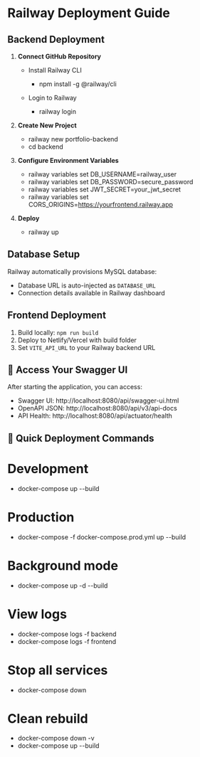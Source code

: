 # Railway Deployment Guide

## Backend Deployment

1. **Connect GitHub Repository**
   - Install Railway CLI
     - npm install -g @railway/cli

   - Login to Railway
     - railway login

2. **Create New Project**
   - railway new portfolio-backend
   - cd backend

3. **Configure Environment Variables**
   - railway variables set DB_USERNAME=railway_user
   - railway variables set DB_PASSWORD=secure_password
   - railway variables set JWT_SECRET=your_jwt_secret
   - railway variables set CORS_ORIGINS=https://yourfrontend.railway.app

4. **Deploy**
   - railway up


## Database Setup
Railway automatically provisions MySQL database:
- Database URL is auto-injected as `DATABASE_URL`
- Connection details available in Railway dashboard

## Frontend Deployment
1. Build locally: `npm run build`
2. Deploy to Netlify/Vercel with build folder
3. Set `VITE_API_URL` to your Railway backend URL

## 🎯 Access Your Swagger UI

After starting the application, you can access:

- Swagger UI: http://localhost:8080/api/swagger-ui.html
- OpenAPI JSON: http://localhost:8080/api/v3/api-docs
- API Health: http://localhost:8080/api/actuator/health

## 🚀 Quick Deployment Commands

# Development
- docker-compose up --build

# Production
- docker-compose -f docker-compose.prod.yml up --build

# Background mode
- docker-compose up -d --build

# View logs
- docker-compose logs -f backend
- docker-compose logs -f frontend

# Stop all services
- docker-compose down

# Clean rebuild
- docker-compose down -v
- docker-compose up --build



